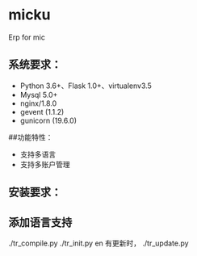 # micku
Erp for mic

## 系统要求：
- Python 3.6+、Flask 1.0+、virtualenv3.5
- Mysql 5.0+
- nginx/1.8.0
- gevent (1.1.2)
- gunicorn (19.6.0)



##功能特性：
- 支持多语言
- 支持多账户管理

## 安装要求：

## 添加语言支持
./tr_compile.py
./tr_init.py en
有更新时，
./tr_update.py